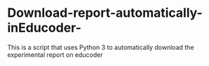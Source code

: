 # Download-report-automatically-inEducoder-
This is a script that uses Python 3 to automatically download the experimental report on educoder
